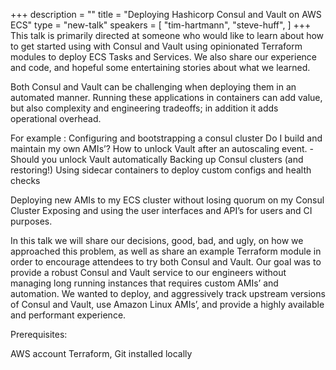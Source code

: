 +++
description = ""
title = "Deploying Hashicorp Consul and Vault on AWS ECS"
type = "new-talk"
speakers = [
        "tim-hartmann",
        "steve-huff",
]
+++
This talk is primarily directed at someone who would like to learn about how to get started using with Consul and Vault using opinionated Terraform modules to deploy ECS Tasks and Services. We also share our experience and code, and hopeful some entertaining stories about what we learned.

Both Consul and Vault can be challenging when deploying them in an automated manner. Running these applications in containers can add value, but also complexity and engineering tradeoffs; in addition it adds operational overhead.

For example : Configuring and bootstrapping a consul cluster Do I build and maintain my own AMIs’? How to unlock Vault after an autoscaling event. - Should you unlock Vault automatically Backing up Consul clusters (and restoring!) Using sidecar containers to deploy custom configs and health checks

Deploying new AMIs to my ECS cluster without losing quorum on my Consul Cluster Exposing and using the user interfaces and API’s for users and CI purposes.

In this talk we will share our decisions, good, bad, and ugly, on how we approached this problem, as well as share an example Terraform module in order to encourage attendees to try both Consul and Vault. Our goal was to provide a robust Consul and Vault service to our engineers without managing long running instances that requires custom AMIs’ and automation. We wanted to deploy, and aggressively track upstream versions of Consul and Vault, use Amazon Linux AMIs’, and provide a highly available and performant experience.

Prerequisites:

AWS account Terraform, Git installed locally